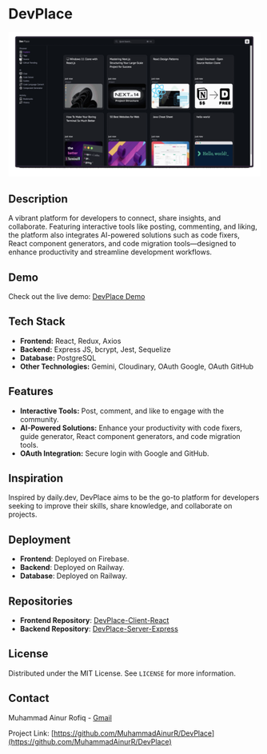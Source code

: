 # DevPlace

![img preview](assets/preview.gif)

## Description

A vibrant platform for developers to connect, share insights, and collaborate. Featuring interactive tools like posting, commenting, and liking, the platform also integrates AI-powered solutions such as code fixers, React component generators, and code migration tools—designed to enhance productivity and streamline development workflows.

## Demo

Check out the live demo: [DevPlace Demo](https://dev-place.ainurrofiq.site)

## Tech Stack

-   **Frontend:** React, Redux, Axios
-   **Backend:** Express JS, bcrypt, Jest, Sequelize
-   **Database:** PostgreSQL
-   **Other Technologies:** Gemini, Cloudinary, OAuth Google, OAuth GitHub

## Features

-   **Interactive Tools:** Post, comment, and like to engage with the community.
-   **AI-Powered Solutions:** Enhance your productivity with code fixers, guide generator, React component generators, and code migration tools.
-   **OAuth Integration:** Secure login with Google and GitHub.

## Inspiration

Inspired by daily.dev, DevPlace aims to be the go-to platform for developers seeking to improve their skills, share knowledge, and collaborate on projects.

## Deployment

-   **Frontend**: Deployed on Firebase.
-   **Backend**: Deployed on Railway.
-   **Database**: Deployed on Railway.

## Repositories

-   **Frontend Repository**: [DevPlace-Client-React](https://github.com/MuhammadAinurR/DevPlace-Client-React)
-   **Backend Repository**: [DevPlace-Server-Express](https://github.com/MuhammadAinurR/DevPlace-Server-Express)

## License

Distributed under the MIT License. See `LICENSE` for more information.

## Contact

Muhammad Ainur Rofiq - [Gmail](ainurmoh@gmail.com)

Project Link: [https://github.com/MuhammadAinurR/DevPlace](https://github.com/MuhammadAinurR/DevPlace)
